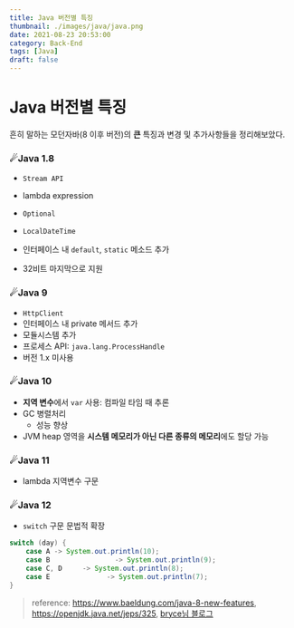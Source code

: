 ```yaml
---
title: Java 버전별 특징
thumbnail: ./images/java/java.png
date: 2021-08-23 20:53:00
category: Back-End
tags: [Java]
draft: false
---
```


# Java 버전별 특징

흔히 말하는 모던자바(8 이후 버전)의 **큰** 특징과 변경 및 추가사항들을 정리해보았다.



### ☄Java 1.8

- `Stream API`
- lambda expression
- `Optional`

- `LocalDateTime`
- 인터페이스 내 `default`, `static` 메소드 추가
- 32비트 마지막으로 지원



### ☄Java 9

- `HttpClient`
- 인터페이스 내 private 메서드 추가
- 모듈시스템 추가
- 프로세스 API: `java.lang.ProcessHandle`
- 버전 1.x 미사용



### ☄Java 10

- **지역 변수**에서 `var` 사용: 컴파일 타임 때 추론
- GC 병렬처리
  - 성능 향상
- JVM heap 영역을 **시스템 메모리가 아닌 다른 종류의 메모리**에도 할당 가능



### ☄Java 11

- lambda 지역변수 구문



### ☄Java 12

- `switch` 구문 문법적 확장

```java
switch (day) {
    case A -> System.out.println(10);
    case B                -> System.out.println(9);
    case C, D     -> System.out.println(8);
    case E              -> System.out.println(7);
}
```



> reference: https://www.baeldung.com/java-8-new-features, https://openjdk.java.net/jeps/325, [bryce님 블로그](![image-20210823202516957](C:\Users\김병환\AppData\Roaming\Typora\typora-user-images\image-20210823202516957.png))

